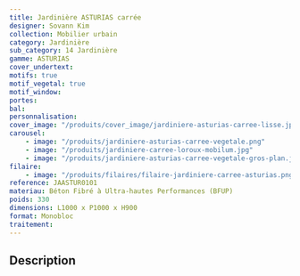 ```yaml
---
title: Jardinière ASTURIAS carrée
designer: Sovann Kim
collection: Mobilier urbain
category: Jardinière
sub_category: 14 Jardinière
gamme: ASTURIAS
cover_undertext:
motifs: true
motif_vegetal: true
motif_window:
portes:
bal:
personnalisation:
cover_image: "/produits/cover_image/jardiniere-asturias-carree-lisse.jpg"
carousel:
    - image: "/produits/jardiniere-asturias-carree-vegetale.png"
    - image: "/produits/jardiniere-carree-loroux-mobilum.jpg"
    - image: "/produits/jardiniere-asturias-carree-vegetale-gros-plan.jpg"
filaire:
    - image: "/produits/filaires/filaire-jardiniere-carree-asturias.png"
reference: JAASTUR0101
materiau: Béton Fibré à Ultra-hautes Performances (BFUP)
poids: 330
dimensions: L1000 x P1000 x H900
format: Monobloc
traitement:
---
```


## Description
